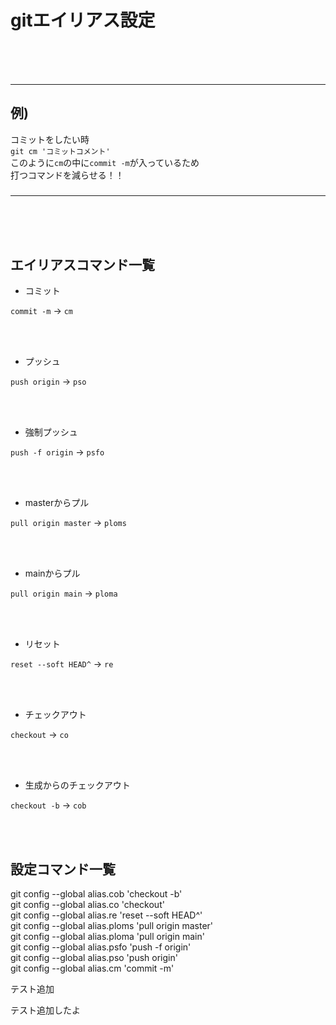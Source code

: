 # gitエイリアス設定

<br>
<br>
<br>

<hr>

## 例)<br>
コミットをしたい時<br>
`git cm 'コミットコメント'`<br>
このように`cm`の中に`commit -m`が入っているため<br>打つコマンドを減らせる！！

###

<hr>

<br>
<br>
<br>

## エイリアスコマンド一覧

- コミット

`commit -m` → `cm`

<br>
<br>

- プッシュ

`push origin` → `pso`

<br>
<br>

- 強制プッシュ

`push -f origin` → `psfo`

<br>
<br>

- masterからプル

`pull origin master` → `ploms`

<br>
<br>

- mainからプル

`pull origin main` → `ploma`

<br>
<br>

- リセット

`reset --soft HEAD^` → `re`

<br>
<br>


- チェックアウト

`checkout` → `co`

<br>
<br>


- 生成からのチェックアウト

`checkout -b` → `cob`

<br>
<br>


## 設定コマンド一覧

git config --global alias.cob 'checkout -b'<br>
git config --global alias.co 'checkout'<br>
git config --global alias.re 'reset --soft HEAD^'<br>
git config --global alias.ploms 'pull origin master'<br>
git config --global alias.ploma 'pull origin main'<br>
git config --global alias.psfo 'push -f origin'<br>
git config --global alias.pso 'push origin'<br>
git config --global alias.cm 'commit -m'<br>

テスト追加

テスト追加したよ